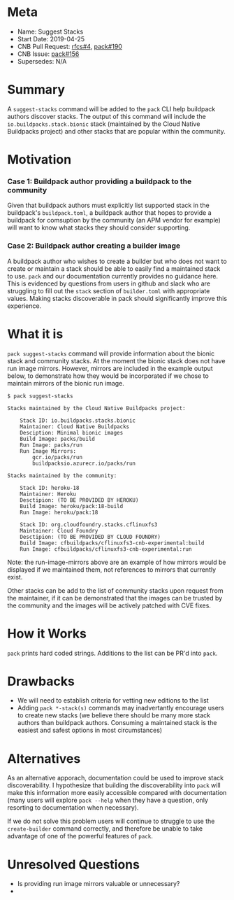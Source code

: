 # Meta
[meta]: #meta
- Name: Suggest Stacks
- Start Date: 2019-04-25
- CNB Pull Request: [rfcs#4](https://github.com/buildpacks/rfcs/pull/4), [pack#190](https://github.com/buildpacks/pack/pull/190)
- CNB Issue: [pack#156](https://github.com/buildpacks/pack/issues/156)
- Supersedes: N/A

# Summary
[summary]: #summary

A `suggest-stacks` command will be added to the `pack` CLI help buildpack authors discover stacks. The output of this command will include the `io.buildpacks.stack.bionic` stack (maintained by the Cloud Native Buildpacks project) and other stacks that are popular within the community.

# Motivation
[motivation]: #motivation

### Case 1: Buildpack author providing a buildpack to the community
Given that buildpack authors must explicitly list supported stack in the buildpack's `buildpack.toml`, a buildpack author that hopes to provide a buildpack for comsuption by the community (an APM vendor for example) will want to know what stacks they should consider supporting.

### Case 2: Buildpack author creating a builder image
A buildpack author who wishes to create a builder but who does not want to create or maintain a stack should be able to easily find a maintained stack to use. `pack` and our documentation currently provides no guidance here. This is evidenced by questions from users in github and slack who are struggling to fill out the `stack` section of `builder.toml` with appropriate values. Making stacks discoverable in pack should significantly improve this experience.


# What it is
[what-it-is]: #what-it-is

`pack suggest-stacks` command will provide information about the bionic stack and community stacks. At the moment the bionic stack does not have run image mirrors. However, mirrors are included in the example output below, to demonstrate how they would be incorporated if we chose to maintain mirrors of the bionic run image.

```
$ pack suggest-stacks

Stacks maintained by the Cloud Native Buildpacks project:

    Stack ID: io.buildpacks.stacks.bionic
    Maintainer: Cloud Native Buildpacks
    Desciption: Minimal bionic images
    Build Image: packs/build
    Run Image: packs/run
    Run Image Mirrors:
        gcr.io/packs/run
        buildpacksio.azurecr.io/packs/run

Stacks maintained by the community:

    Stack ID: heroku-18
    Maintainer: Heroku
    Desctipion: (TO BE PROVIDED BY HEROKU)
    Build Image: heroku/pack:18-build
    Run Image: heroku/pack:18

    Stack ID: org.cloudfoundry.stacks.cflinuxfs3
    Maintainer: Cloud Foundry
    Desctipion: (TO BE PROVIDED BY CLOUD FOUNDRY)
    Build Image: cfbuildpacks/cflinuxfs3-cnb-experimental:build
    Run Image: cfbuildpacks/cflinuxfs3-cnb-experimental:run
```
Note: the run-image-mirrors above are an example of how mirrors would be displayed if we maintained them, not references to mirrors that currently exist.

Other stacks can be add to the list of community stacks upon request from the maintainer, if it can be demonstrated that the images can be trusted by the community and the images will be actively patched with CVE fixes.

# How it Works
[how-it-works]: #how-it-works

`pack` prints hard coded strings. Additions to the list can be PR'd into `pack`.

# Drawbacks
[drawbacks]: #drawbacks

* We will need to establish criteria for vetting new editions to the list
* Adding `pack *-stack(s)` commands may inadvertantly encourage users to create new stacks (we believe there should be many more stack authors than buildpack authors. Consuming a maintained stack is the easiest and safest options in most circumstances)

# Alternatives
[alternatives]: #alternatives

As an alternative apporach, documentation could be used to improve stack discoverability. I hypothesize that building the discoverability into `pack` will make this information more easily accessible compared with documentation (many users will explore `pack --help` when they have a question, only resorting to documentation when necessary).

If we do not solve this problem users will continue to struggle to use the `create-builder` command correctly, and therefore be unable to take advantage of one of the powerful features of `pack`.

# Unresolved Questions
[unresolved-questions]: #unresolved-questions

- Is providing run image mirrors valuable or unnecessary?
-